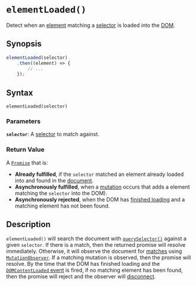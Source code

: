 # `elementLoaded()`
Detect when an [element](https://developer.mozilla.org/en-US/docs/Web/API/HTMLElement)
matching a [selector](https://developer.mozilla.org/en-US/docs/Web/CSS/CSS_Selectors)
is loaded into the [DOM](https://developer.mozilla.org/en-US/docs/Web/API/Document_Object_Model).

## Synopsis

```javascript
elementLoaded(selector)
    .then((element) => {
        // ...
    });
```

## Syntax
```
elementLoaded(selector)
```

### Parameters

**`selector`**: A [selector](https://developer.mozilla.org/en-US/docs/Web/CSS/CSS_Selectors) to match against.

### Return Value

A [`Promise`](https://developer.mozilla.org/en-US/docs/Web/JavaScript/Reference/Global_Objects/Promise) that is:

 * **Already fulfilled**, if the `selector` matched an element already loaded into and found in the [document](https://developer.mozilla.org/en-US/docs/Web/API/Window/document).
 * **Asynchronously fulfilled**, when a [mutation](https://developer.mozilla.org/en-US/docs/Web/API/MutationObserver) occurs that adds a element matching the `selector` into the DOM).
 * **Asynchronously rejected**, when the DOM has [finished loading](https://developer.mozilla.org/en-US/docs/Web/API/Window/DOMContentLoaded_event)
    and a matching element has not been found.

## Description

`elementLoaded()` will search the document with [`querySelector()`](https://developer.mozilla.org/en-US/docs/Web/API/Document/querySelector) against a given `selector`. If there is a match, then the returned promise will resolve immediately. Otherwise, it will observe the document for [matches](https://developer.mozilla.org/en-US/docs/Web/API/Element/matches) using [`MutationObserver`](https://developer.mozilla.org/en-US/docs/Web/API/MutationObserver). If a matching mutation is observed, then the promise will resolve. By the time that the DOM has finished loading and the [`DOMContentLoaded` event](https://developer.mozilla.org/en-US/docs/Web/API/Window/DOMContentLoaded_event) is fired, if no matching element has been found, then the promise will reject and the observer will [disconnect](https://developer.mozilla.org/en-US/docs/Web/API/MutationObserver/disconnect).
